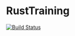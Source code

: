 # RustTraining

[![Build Status](https://travis-ci.org/AndreasDahl/RustTraining.svg?branch=master)](https://travis-ci.org/AndreasDahl/RustTraining)
